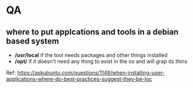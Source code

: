 # QA

## where to put applcations and tools in a debian based system
- __/usr/local__ if the tool needs packages and other things installed
- __/opt/__ if it doesn't need any thing to exist in the os and will grap its thins

Ref: https://askubuntu.com/questions/1148/when-installing-user-applications-where-do-best-practices-suggest-they-be-loc